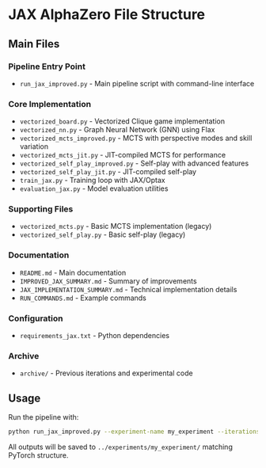 # JAX AlphaZero File Structure

## Main Files

### Pipeline Entry Point
- `run_jax_improved.py` - Main pipeline script with command-line interface

### Core Implementation
- `vectorized_board.py` - Vectorized Clique game implementation
- `vectorized_nn.py` - Graph Neural Network (GNN) using Flax
- `vectorized_mcts_improved.py` - MCTS with perspective modes and skill variation
- `vectorized_mcts_jit.py` - JIT-compiled MCTS for performance
- `vectorized_self_play_improved.py` - Self-play with advanced features
- `vectorized_self_play_jit.py` - JIT-compiled self-play
- `train_jax.py` - Training loop with JAX/Optax
- `evaluation_jax.py` - Model evaluation utilities

### Supporting Files
- `vectorized_mcts.py` - Basic MCTS implementation (legacy)
- `vectorized_self_play.py` - Basic self-play (legacy)

### Documentation
- `README.md` - Main documentation
- `IMPROVED_JAX_SUMMARY.md` - Summary of improvements
- `JAX_IMPLEMENTATION_SUMMARY.md` - Technical implementation details
- `RUN_COMMANDS.md` - Example commands

### Configuration
- `requirements_jax.txt` - Python dependencies

### Archive
- `archive/` - Previous iterations and experimental code

## Usage

Run the pipeline with:
```bash
python run_jax_improved.py --experiment-name my_experiment --iterations 10
```

All outputs will be saved to `../experiments/my_experiment/` matching PyTorch structure.